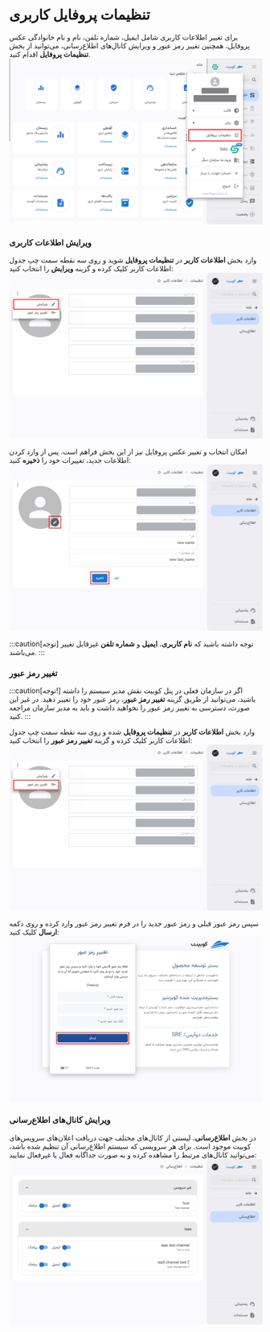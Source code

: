 # تنظیمات پروفایل کاربری

برای تغییر اطلاعات کاربری شامل ایمیل، شماره تلفن، نام و نام خانوادگی عکس پروفایل، همچنین تغییر رمز عبور و ویرایش کانال‌های اطلاع‌رسانی، می‌توانید از بخش **تنظیمات پروفایل** اقدام کنید.
![Profile: profile settings](profile-settings.png)

### ویرایش اطلاعات کاربری

وارد بخش **اطلاعات کاربر** در **تنظیمات پروفایل** شوید و روی سه نقطه سمت چپ جدول اطلاعات کاربر کلیک کرده و گزینه **ویرایش** را انتخاب کنید:
![Profile: edit profile info btn](edit-user-info-btn.png)

امکان انتخاب و تغییر عکس پروفایل نیز از این بخش فراهم است. پس از وارد کردن اطلاعات جدید، تغییرات خود را **ذخیره** کنید:
![Profile: edit user form](edit-user-form.png)

:::caution[توجه]
توجه داشته باشید که **نام کاربری**، **ایمیل** و **شماره تلفن** غیرقابل تغییر می‌باشند.
:::

### تغییر رمز عبور

:::caution[توجه!]
اگر در سازمان فعلی در پنل کوبیت نقش مدیر سیستم را داشته باشید، می‌توانید از طریق گزینه **تغییر رمز عبور**، رمز عبور خود را تغییر دهید. در غیر این صورت، دسترسی به تغییر رمز عبور را نخواهید داشت و باید به مدیر سازمان مراجعه کنید.
:::

وارد بخش **اطلاعات کاربر** در **تنظیمات پروفایل** شده و روی سه نقطه سمت چپ جدول اطلاعات کاربر کلیک کرده و گزینه **تغییر رمز عبور** را انتخاب کنید:
![Profile: change password btn](change-password-btn.png)

سپس رمز عبور قبلی و رمز عبور جدید را در فرم تغییر رمز عبور وارد کرده و روی دکمه **ارسال** کلیک کنید:
![Profile: change password form](change-password-form.png)

### ویرایش کانال‌های اطلاع‌رسانی

در بخش **اطلاع‌رسانی**، لیستی از کانال‌های مختلف جهت دریافت اعلان‌های سرویس‌های کوبیت موجود است. برای هر سرویسی که سیستم اطلاع‌رسانی آن تنظیم شده باشد، می‌توانید کانال‌های مرتبط را مشاهده کرده و به صورت جداگانه فعال یا غیرفعال نمایید:
![Profile: profile notices](profile-notices.png)
